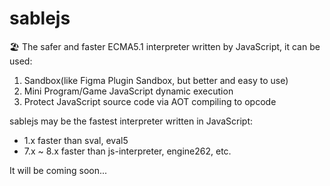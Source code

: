 # sablejs
🏖️ The safer and faster ECMA5.1 interpreter written by JavaScript, it can be used:
1. Sandbox(like Figma Plugin Sandbox, but better and easy to use)
2. Mini Program/Game JavaScript dynamic execution
3. Protect JavaScript source code via AOT compiling to opcode

sablejs may be the fastest interpreter written in JavaScript:
* 1.x faster than sval, eval5
* 7.x ~ 8.x faster than js-interpreter, engine262, etc.

It will be coming soon...
